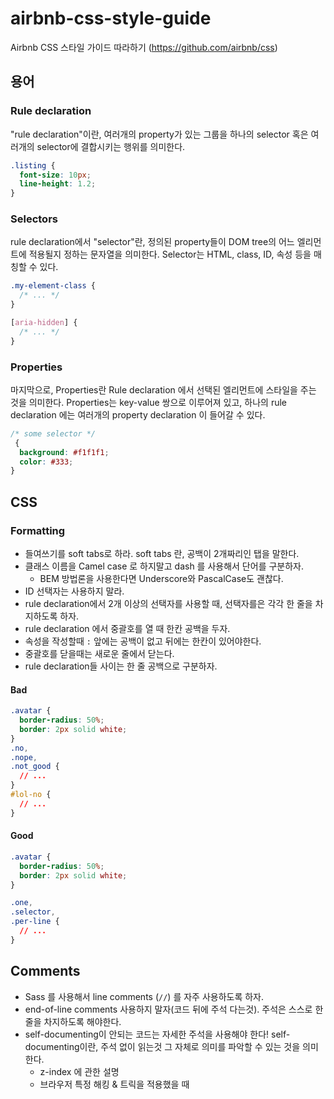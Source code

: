 # airbnb-css-style-guide

Airbnb CSS 스타일 가이드 따라하기 (https://github.com/airbnb/css)

## 용어

### Rule declaration

"rule declaration"이란, 여러개의 property가 있는 그룹을 하나의 selector 혹은 여러개의 selector에 결합시키는 행위를 의미한다.

```css
.listing {
  font-size: 10px;
  line-height: 1.2;
}
```

### Selectors

rule declaration에서 "selector"란, 정의된 property들이 DOM tree의 어느 엘리먼트에 적용될지 정하는 문자열을 의미한다. Selector는 HTML, class, ID, 속성 등을 매칭할 수 있다.

```css
.my-element-class {
  /* ... */
}

[aria-hidden] {
  /* ... */
}
```

### Properties

마지막으로, Properties란 Rule declaration 에서 선택된 엘리먼트에 스타일을 주는 것을 의미한다. Properties는 key-value 쌍으로 이루어져 있고, 하나의 rule declaration 에는 여러개의 property declaration 이 들어갈 수 있다.

```css
/* some selector */
 {
  background: #f1f1f1;
  color: #333;
}
```

## CSS

### Formatting

- 들여쓰기를 soft tabs로 하라. soft tabs 란, 공백이 2개짜리인 탭을 말한다.
- 클래스 이름을 Camel case 로 하지말고 dash 를 사용해서 단어를 구분하자.
  - BEM 방법론을 사용한다면 Underscore와 PascalCase도 괜찮다.
- ID 선택자는 사용하지 말라.
- rule declaration에서 2개 이상의 선택자를 사용할 때, 선택자를은 각각 한 줄을 차지하도록 하자.
- rule declaration 에서 중괄호를 열 때 한칸 공백을 두자.
- 속성을 작성할때 `:` 앞에는 공백이 없고 뒤에는 한칸이 있어야한다.
- 중괄호를 닫을때는 새로운 줄에서 닫는다.
- rule declaration들 사이는 한 줄 공백으로 구분하자.

#### Bad

```css
.avatar {
  border-radius: 50%;
  border: 2px solid white;
}
.no,
.nope,
.not_good {
  // ...
}
#lol-no {
  // ...
}
```

#### Good

```css
.avatar {
  border-radius: 50%;
  border: 2px solid white;
}

.one,
.selector,
.per-line {
  // ...
}
```

## Comments

- Sass 를 사용해서 line comments (`//`) 를 자주 사용하도록 하자.
- end-of-line comments 사용하지 말자(코드 뒤에 주석 다는것). 주석은 스스로 한 줄을 차지하도록 해야한다.
- self-documenting이 안되는 코드는 자세한 주석을 사용해야 한다! self-documenting이란, 주석 없이 읽는것 그 자체로 의미를 파악할 수 있는 것을 의미한다.
  - z-index 에 관한 설명
  - 브라우저 특정 해킹 & 트릭을 적용했을 때
